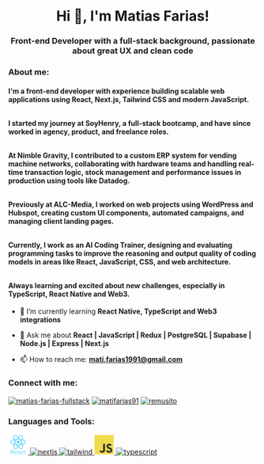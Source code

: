 <h1 align="center">Hi 👋, I'm Matias Farias!</h1>
<h3 align="center">Front-end Developer with a full-stack background, passionate about great UX and clean code</h3>

<h3 align="left">About me:</h3>
<h4>
I'm a front-end developer with experience building scalable web applications using React, Next.js, Tailwind CSS and modern JavaScript. <br/><br/>

I started my journey at <strong>SoyHenry</strong>, a full-stack bootcamp, and have since worked in agency, product, and freelance roles.<br/><br/>

At <strong>Nimble Gravity</strong>, I contributed to a custom ERP system for vending machine networks, collaborating with hardware teams and handling real-time transaction logic, stock management and performance issues in production using tools like Datadog.<br/><br/>

Previously at <strong>ALC-Media</strong>, I worked on web projects using WordPress and Hubspot, creating custom UI components, automated campaigns, and managing client landing pages.<br/><br/>

Currently, I work as an <strong>AI Coding Trainer</strong>, designing and evaluating programming tasks to improve the reasoning and output quality of coding models in areas like React, JavaScript, CSS, and web architecture.<br/><br/>

Always learning and excited about new challenges, especially in TypeScript, React Native and Web3.
</h4>

- 🌱 I’m currently learning <strong>React Native, TypeScript and Web3 integrations</strong>

- 💬 Ask me about <strong>React | JavaScript | Redux | PostgreSQL | Supabase | Node.js | Express | Next.js</strong>

- 📫 How to reach me: <strong>mati.farias1991@gmail.com</strong>

<h3 align="left">Connect with me:</h3>
<p align="left">
<a href="https://linkedin.com/in/matías-farias-fullstack" target="blank"><img align="center" src="https://raw.githubusercontent.com/rahuldkjain/github-profile-readme-generator/master/src/images/icons/Social/linked-in-alt.svg" alt="matías-farias-fullstack" height="30" width="40" /></a>
<a href="https://fb.com/matifarias91" target="blank"><img align="center" src="https://raw.githubusercontent.com/rahuldkjain/github-profile-readme-generator/master/src/images/icons/Social/facebook.svg" alt="matifarias91" height="30" width="40" /></a>
<a href="https://instagram.com/remusito" target="blank"><img align="center" src="https://raw.githubusercontent.com/rahuldkjain/github-profile-readme-generator/master/src/images/icons/Social/instagram.svg" alt="remusito" height="30" width="40" /></a>
</p>

<h3 align="left">Languages and Tools:</h3>
<p align="left"> 
  <a href="https://reactjs.org/" target="_blank" rel="noreferrer"> <img src="https://raw.githubusercontent.com/devicons/devicon/master/icons/react/react-original-wordmark.svg" alt="react" width="40" height="40"/> </a>
  <a href="https://nextjs.org/" target="_blank" rel="noreferrer"> <img src="https://cdn.worldvectorlogo.com/logos/nextjs-2.svg" alt="nextjs" width="40" height="40"/> </a>
  <a href="https://tailwindcss.com/" target="_blank" rel="noreferrer"> <img src="https://www.vectorlogo.zone/logos/tailwindcss/tailwindcss-icon.svg" alt="tailwind" width="40" height="40"/> </a>
  <a href="https://developer.mozilla.org/en-US/docs/Web/JavaScript" target="_blank" rel="noreferrer"> <img src="https://raw.githubusercontent.com/devicons/devicon/master/icons/javascript/javascript-original.svg" alt="javascript" width="40" height="40"/> </a>
  <a href="https://www.typescriptlang.org/" target="_blank" rel="noreferrer"> <img src="https://cdn.worldvectorlogo.com/logos/typescript.svg" alt="typescript" width="40" height="40"/> </a>
  <a href="https://nodejs.org" target="_blank" rel="noreferrer"> <img src="https://raw.githubusercontent.com/devicons/devicon/master/icons_
